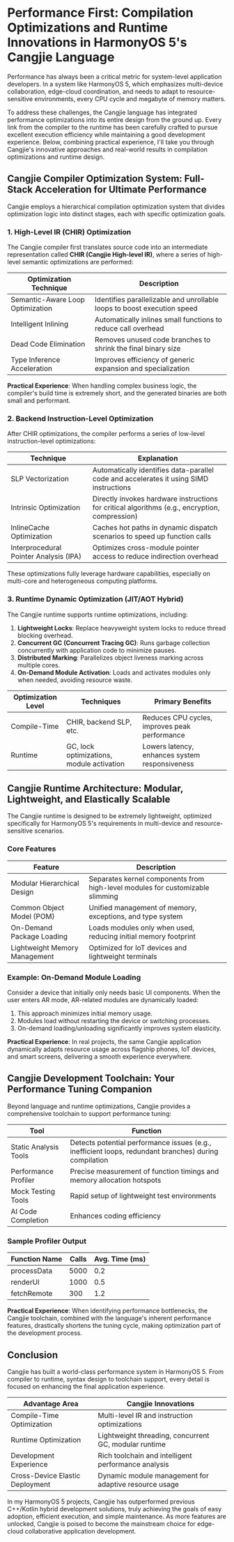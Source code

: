 # Performance First: Compilation Optimizations and Runtime Innovations in HarmonyOS 5's Cangjie Language

Performance has always been a critical metric for system-level application developers. In a system like HarmonyOS 5, which emphasizes multi-device collaboration, edge-cloud coordination, and needs to adapt to resource-sensitive environments, every CPU cycle and megabyte of memory matters.

To address these challenges, the Cangjie language has integrated performance optimizations into its entire design from the ground up. Every link from the compiler to the runtime has been carefully crafted to pursue excellent execution efficiency while maintaining a good development experience. Below,  combining practical experience, I'll take you through Cangjie's innovative approaches and real-world results in compilation optimizations and runtime design.

## Cangjie Compiler Optimization System: Full-Stack Acceleration for Ultimate Performance

Cangjie employs a hierarchical compilation optimization system that divides optimization logic into distinct stages, each with specific optimization goals.

### 1. High-Level IR (CHIR) Optimization

The Cangjie compiler first translates source code into an intermediate representation called **CHIR (Cangjie High-level IR)**, where a series of high-level semantic optimizations are performed:

| Optimization Technique           | Description                                                  |
| -------------------------------- | ------------------------------------------------------------ |
| Semantic-Aware Loop Optimization | Identifies parallelizable and unrollable loops to boost execution speed |
| Intelligent Inlining             | Automatically inlines small functions to reduce call overhead |
| Dead Code Elimination            | Removes unused code branches to shrink the final binary size |
| Type Inference Acceleration      | Improves efficiency of generic expansion and specialization  |

**Practical Experience**:
 When handling complex business logic, the compiler's build time is extremely short, and the generated binaries are both small and performant.

### 2. Backend Instruction-Level Optimization

After CHIR optimizations, the compiler performs a series of low-level instruction-level optimizations:

| Technique                              | Explanation                                                  |
| -------------------------------------- | ------------------------------------------------------------ |
| SLP Vectorization                      | Automatically identifies data-parallel code and accelerates it using SIMD instructions |
| Intrinsic Optimization                 | Directly invokes hardware instructions for critical algorithms (e.g., encryption, compression) |
| InlineCache Optimization               | Caches hot paths in dynamic dispatch scenarios to speed up function calls |
| Interprocedural Pointer Analysis (IPA) | Optimizes cross-module pointer access to reduce indirection overhead |

These optimizations fully leverage hardware capabilities, especially on multi-core and heterogeneous computing platforms.

### 3. Runtime Dynamic Optimization (JIT/AOT Hybrid)

The Cangjie runtime supports runtime optimizations, including:

1. **Lightweight Locks**: Replace heavyweight system locks to reduce thread blocking overhead.
2. **Concurrent GC (Concurrent Tracing GC)**: Runs garbage collection concurrently with application code to minimize pauses.
3. **Distributed Marking**: Parallelizes object liveness marking across multiple cores.
4. **On-Demand Module Activation**: Loads and activates modules only when needed, avoiding resource waste.

| Optimization Level | Techniques                                | Primary Benefits                               |
| ------------------ | ----------------------------------------- | ---------------------------------------------- |
| Compile-Time       | CHIR, backend SLP, etc.                   | Reduces CPU cycles, improves peak performance  |
| Runtime            | GC, lock optimizations, module activation | Lowers latency, enhances system responsiveness |

## Cangjie Runtime Architecture: Modular, Lightweight, and Elastically Scalable

The Cangjie runtime is designed to be extremely lightweight, optimized specifically for HarmonyOS 5's requirements in multi-device and resource-sensitive scenarios.

### Core Features

| Feature                       | Description                                                  |
| ----------------------------- | ------------------------------------------------------------ |
| Modular Hierarchical Design   | Separates kernel components from high-level modules for customizable slimming |
| Common Object Model (POM)     | Unified management of memory, exceptions, and type system    |
| On-Demand Package Loading     | Loads modules only when used, reducing initial memory footprint |
| Lightweight Memory Management | Optimized for IoT devices and lightweight terminals          |

### Example: On-Demand Module Loading

Consider a device that initially only needs basic UI components. When the user enters AR mode, AR-related modules are dynamically loaded:

1. This approach minimizes initial memory usage.
2. Modules load without restarting the device or switching processes.
3. On-demand loading/unloading significantly improves system elasticity.

**Practical Experience**:
 In real projects, the same Cangjie application dynamically adapts resource usage across flagship phones, IoT devices, and smart screens, delivering a smooth experience everywhere.



## Cangjie Development Toolchain: Your Performance Tuning Companion

Beyond language and runtime optimizations, Cangjie provides a comprehensive toolchain to support performance tuning:

| Tool                  | Function                                                     |
| --------------------- | ------------------------------------------------------------ |
| Static Analysis Tools | Detects potential performance issues (e.g., inefficient loops, redundant branches) during compilation |
| Performance Profiler  | Precise measurement of function timings and memory allocation hotspots |
| Mock Testing Tools    | Rapid setup of lightweight test environments                 |
| AI Code Completion    | Enhances coding efficiency                                   |



### Sample Profiler Output

| Function Name | Calls | Avg. Time (ms) |
| ------------- | ----- | -------------- |
| processData   | 5000  | 0.2            |
| renderUI      | 1000  | 0.5            |
| fetchRemote   | 300   | 1.2            |

**Practical Experience**:
 When identifying performance bottlenecks, the Cangjie toolchain, combined with the language's inherent performance features, drastically shortens the tuning cycle, making optimization part of the development process.



## Conclusion

Cangjie has built a world-class performance system in HarmonyOS 5. From compiler to runtime, syntax design to toolchain support, every detail is focused on enhancing the final application experience.

| Advantage Area                  | Cangjie Innovations                                   |
| ------------------------------- | ----------------------------------------------------- |
| Compile-Time Optimization       | Multi-level IR and instruction optimizations          |
| Runtime Optimization            | Lightweight threading, concurrent GC, modular runtime |
| Development Experience          | Rich toolchain and intelligent performance analysis   |
| Cross-Device Elastic Deployment | Dynamic module management for adaptive resource usage |

In my HarmonyOS 5 projects, Cangjie has outperformed previous C++/Kotlin hybrid development solutions, truly achieving the goals of easy adoption, efficient execution, and simple maintenance.
 As more features are unlocked, Cangjie is poised to become the mainstream choice for edge-cloud collaborative application development.